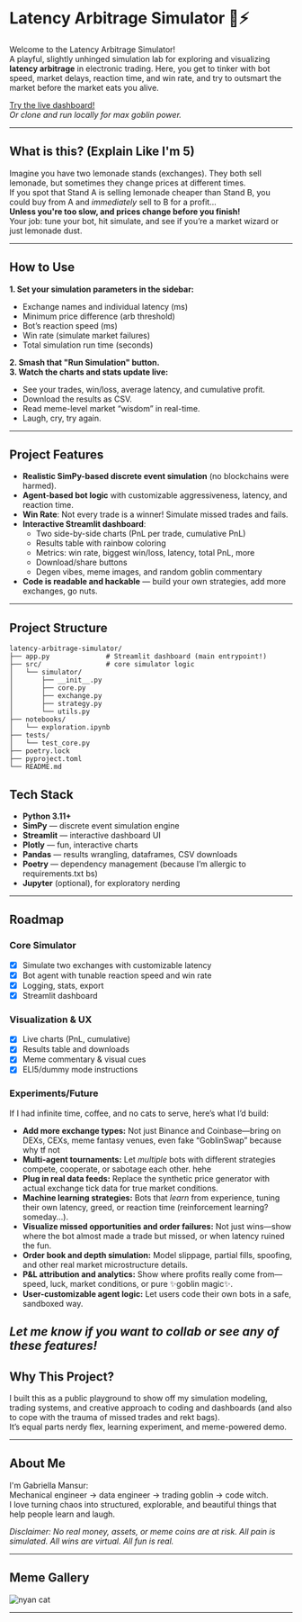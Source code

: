 # Latency Arbitrage Simulator 🦄⚡

Welcome to the Latency Arbitrage Simulator!  
A playful, slightly unhinged simulation lab for exploring and visualizing **latency arbitrage** in electronic trading. Here, you get to tinker with bot speed, market delays, reaction time, and win rate, and try to outsmart the market before the market eats you alive.

[Try the live dashboard!](https://latency-arbitrage-simulator.streamlit.app/)  
*Or clone and run locally for max goblin power.*

---

## What is this? (Explain Like I'm 5)

Imagine you have two lemonade stands (exchanges). They both sell lemonade, but sometimes they change prices at different times.  
If you spot that Stand A is selling lemonade cheaper than Stand B, you could buy from A and *immediately* sell to B for a profit...  
**Unless you're too slow, and prices change before you finish!**  
Your job: tune your bot, hit simulate, and see if you’re a market wizard or just lemonade dust.

---

## How to Use

**1. Set your simulation parameters in the sidebar:**
- Exchange names and individual latency (ms)
- Minimum price difference (arb threshold)
- Bot’s reaction speed (ms)
- Win rate (simulate market failures)
- Total simulation run time (seconds)

**2. Smash that "Run Simulation" button.**  
**3. Watch the charts and stats update live:**
- See your trades, win/loss, average latency, and cumulative profit.
- Download the results as CSV.
- Read meme-level market “wisdom” in real-time.
- Laugh, cry, try again.

---

## Project Features

- **Realistic SimPy-based discrete event simulation** (no blockchains were harmed).
- **Agent-based bot logic** with customizable aggressiveness, latency, and reaction time.
- **Win Rate**: Not every trade is a winner! Simulate missed trades and fails.
- **Interactive Streamlit dashboard**: 
  - Two side-by-side charts (PnL per trade, cumulative PnL)
  - Results table with rainbow coloring
  - Metrics: win rate, biggest win/loss, latency, total PnL, more
  - Download/share buttons
  - Degen vibes, meme images, and random goblin commentary
- **Code is readable and hackable** — build your own strategies, add more exchanges, go nuts.

---

## Project Structure

```text
latency-arbitrage-simulator/
├── app.py              # Streamlit dashboard (main entrypoint!)
├── src/                # core simulator logic
│   └── simulator/
│       ├── __init__.py
│       ├── core.py
│       ├── exchange.py
│       ├── strategy.py
│       └── utils.py
├── notebooks/
│   └── exploration.ipynb
├── tests/
│   └── test_core.py
├── poetry.lock
├── pyproject.toml
└── README.md
```

## Tech Stack

- **Python 3.11+**
- **SimPy** — discrete event simulation engine
- **Streamlit** — interactive dashboard UI
- **Plotly** — fun, interactive charts
- **Pandas** — results wrangling, dataframes, CSV downloads
- **Poetry** — dependency management (because I’m allergic to requirements.txt bs)
- **Jupyter** (optional), for exploratory nerding

---

## Roadmap

### Core Simulator
- [x] Simulate two exchanges with customizable latency
- [x] Bot agent with tunable reaction speed and win rate
- [x] Logging, stats, export
- [x] Streamlit dashboard

### Visualization & UX
- [x] Live charts (PnL, cumulative)
- [x] Results table and downloads
- [x] Meme commentary & visual cues
- [x] ELI5/dummy mode instructions

### Experiments/Future
If I had infinite time, coffee, and no cats to serve, here’s what I’d build:

- **Add more exchange types:** Not just Binance and Coinbase—bring on DEXs, CEXs, meme fantasy venues, even fake “GoblinSwap” because why tf not
- **Multi-agent tournaments:** Let *multiple* bots with different strategies compete, cooperate, or sabotage each other. hehe
- **Plug in real data feeds:** Replace the synthetic price generator with actual exchange tick data for true market conditions.
- **Machine learning strategies:** Bots that *learn* from experience, tuning their own latency, greed, or reaction time (reinforcement learning? someday...).
- **Visualize missed opportunities and order failures:** Not just wins—show where the bot almost made a trade but missed, or when latency ruined the fun.
- **Order book and depth simulation:** Model slippage, partial fills, spoofing, and other real market microstructure details.
- **P&L attribution and analytics:** Show where profits really come from—speed, luck, market conditions, or pure ✨goblin magic✨.
- **User-customizable agent logic:** Let users code their own bots in a safe, sandboxed way.

*Let me know if you want to collab or see any of these features!*
---

## Why This Project?

I built this as a public playground to show off my simulation modeling, trading systems, and creative approach to coding and dashboards (and also to cope with the trauma of missed trades and rekt bags).  
It’s equal parts nerdy flex, learning experiment, and meme-powered demo.

---

## About Me

I'm Gabriella Mansur:  
Mechanical engineer → data engineer → trading goblin → code witch.  
I love turning chaos into structured, explorable, and beautiful things that help people learn and laugh.  

*Disclaimer: No real money, assets, or meme coins are at risk. All pain is simulated. All wins are virtual. All fun is real.*

---

## Meme Gallery

![nyan cat](https://media.tenor.com/rI_0O_9AJ5sAAAAj/nyan-cat-poptart-cat.gif)

---